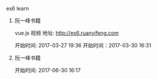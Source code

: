 es6 learn



1. 阮一峰书籍
	
	vue.js 视频
	地址: http://es6.ruanyifeng.com

	开始时间: 2017-03-27 19:36
	开始时间：2017-03-30 16:31

2. 阮一峰书籍
	
	开始时间: 2017-06-30 16:17
	